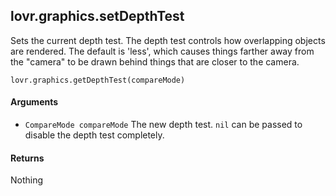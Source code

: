 lovr.graphics.setDepthTest
---

Sets the current depth test.  The depth test controls how overlapping objects are rendered.
The default is 'less', which causes things farther away from the "camera" to be drawn behind things
that are closer to the camera.

    lovr.graphics.getDepthTest(compareMode)

#### Arguments

- `CompareMode compareMode` The new depth test.  `nil` can be passed to disable the depth test
  completely.

#### Returns

Nothing
